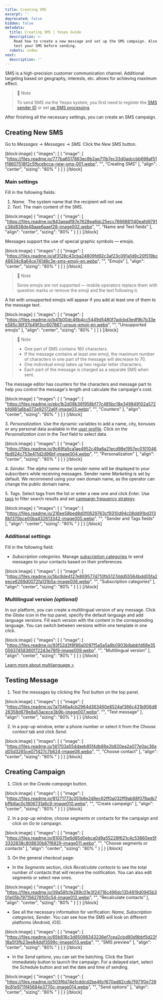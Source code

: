 ```yaml
---
title: Creating SMS
excerpt: ''
deprecated: false
hidden: false
metadata:
  title: Creating SMS | Yespo Guide
  description: >-
    Read how to create a new message and set up the SMS campaign. Also you can
    test your SMS before sending.
  robots: index
next:
  description: ''
---
```

SMS is a high-precision customer communication channel. Additional targeting based on geography, interests, etc. allows for achieving maximum effect.

> 📘 Note
> 
> To send SMS via the Yespo system, you first need to register the [SMS sender ID](https://docs.yespo.io/docs/sms-sender-id) or set [up SMS processing](https://docs.yespo.io/docs/setting-up-sms-processing).

After finishing all the necessary settings, you can create an SMS campaign.

## Creating New SMS

Go to _Messages → Messages → SMS_. Click the _New SMS_ button.

[block:image]
{
  "images": [
    {
      "image": [
        "https://files.readme.io/777ba6517883ec8b2ae711b7ec33d0adccbb698af51f18607518f2c5fbcebcca-new-sms-001.webp",
        "",
        "Creating SMS"
      ],
      "align": "center",
      "sizing": "80% "
    }
  ]
}
[/block]


### Main settings

Fill in the following fields:

1. _Name_.  The system name that the recipient will not see.
2. _Text_. The main content of the SMS.

[block:image]
{
  "images": [
    {
      "image": [
        "https://files.readme.io/843aeadf87e7628ea6dc25ecc7666881140eafd9791c38d838de48aae6aaef28-image002.webp",
        "",
        "Name and Text fields"
      ],
      "align": "center",
      "sizing": "80% "
    }
  ]
}
[/block]


Messages support the use of special graphic symbols — emojis.

[block:image]
{
  "images": [
    {
      "image": [
        "https://files.readme.io/af3128c43cba24809fd92c3af23c091a1d9c20f519bc48634c8a64ce741d8c3e-sms-emoji-en.webp",
        "",
        "Emojis"
      ],
      "align": "center",
      "sizing": "80% "
    }
  ]
}
[/block]


> 📘 Note
> 
> Some emojis are not supported — mobile operators replace them with question marks or remove the emoji and the text following it.

A list with unsupported emojis will appear if you add at least one of them to the message text.

[block:image]
{
  "images": [
    {
      "image": [
        "https://files.readme.io/b41b00dc46b4cc5449d5480f7adcbd3edf9b7b33ee585c36f37b49f3cc607867-unsup-emoji-en.webp",
        "",
        "Unsupported emojis"
      ],
      "align": "center",
      "sizing": "80% "
    }
  ]
}
[/block]


> 📘 Note
> 
> - One part of SMS contains 160 characters.
> - If the message contains at least one emoji, the maximum number of characters in one part of the message will decrease to 70.
> - One individual emoji takes up two regular letter characters.
> - Each part of the message is charged as a separate SMS when sent.

The message editor has counters for the characters and message part to help you control the message's length and calculate the campaign's cost.

[block:image]
{
  "images": [
    {
      "image": [
        "https://files.readme.io/ebc1b2d08b36f958bf77c485bc18e349849102a572bfd981a6ba072e92172a6f-image03.webp",
        "",
        "Counters"
      ],
      "align": "center",
      "sizing": "80% "
    }
  ]
}
[/block]


3\. _Personalization_. Use the dynamic variables to add a name, city, bonuses or any personal data available in the [user profile](https://docs.yespo.io/docs/user-profile). Click on the _Personalization icon_ in the _Text_ field to select data.

[block:image]
{
  "images": [
    {
      "image": [
        "https://files.readme.io/9c69fa5ca1ae4952c49a6a21ecd98e1957ec0101046fbd924c753e411d2d96bf-image004.webp",
        "",
        "Personalization"
      ],
      "align": "center",
      "sizing": "80% "
    }
  ]
}
[/block]


4\. _Sender_. The _alpha name_ or the _sender name_ will be displayed to your subscribers while receiving messages. Sender name _Marketing_ is set by default. We recommend using your own domain name, as the operator can change the public domain name. 

5. _Tags_. Select tags from the list or enter a new one and click _Enter_. Use [tags](https://docs.yespo.io/docs/how-add-tags) to filter search results and set [campaign frequency strategy](https://docs.yespo.io/docs/how-make-campaign-using-optimal-messaging-frequency-strategy).

[block:image]
{
  "images": [
    {
      "image": [
        "https://files.readme.io/216ee58bed8d0f0629763cf9310d94c08dd91bd3138bf370bce00ba432613342-image005.webp",
        "",
        "Sender and Tags fields"
      ],
      "align": "center",
      "sizing": "80% "
    }
  ]
}
[/block]


### Additional settings

Fill in the following field:

- _Subscription categories_. Manage [subscription categories](https://docs.yespo.io/docs/how-use-subscription-category) to send messages to your contacts based on their preferences.

[block:image]
{
  "images": [
    {
      "image": [
        "https://files.readme.io/5bc8de4127e869577d710fb5127ddd55564bdd05fa2eece6269d0072fa131b5a-image006.webp",
        "",
        "Subscription categories"
      ],
      "align": "center",
      "sizing": "80% "
    }
  ]
}
[/block]


### Multilingual version _(optional)_

In our platform, you can create a multilingual version of any message. Click the _Globe icon_ in the top panel, specify the default language and add language versions. Fill each version with the content in the corresponding language. You can switch between versions within one template in one click.

[block:image]
{
  "images": [
    {
      "image": [
        "https://files.readme.io/93f52d3f8f86a0097f5a5a5a8b0903b8abbfd68e3505637458360f72243e78f9-image009.webp",
        "",
        "Multilingual version"
      ],
      "align": "center",
      "sizing": "80% "
    }
  ]
}
[/block]


[Learn more about multilanguage >](https://docs.yespo.io/docs/multilanguage-overview)

## Testing Message

1. Test the messages by clicking the _Test_ button on the top panel.

[block:image]
{
  "images": [
    {
      "image": [
        "https://files.readme.io/7a7046a4cb2964d363460e8524af366c431b906d826358d679e8a53acece3b9b-image007.webp",
        "",
        "Test message"
      ],
      "align": "center",
      "sizing": "80% "
    }
  ]
}
[/block]


2. In a pop-up window, enter a phone number or select it from the _Choose contact_ tab and click _Send_. 

[block:image]
{
  "images": [
    {
      "image": [
        "https://files.readme.io/141703a554daeb85f4db66e2b820ea2a077e0ac36ad05d3265ce071427c7b624-image08.webp",
        "",
        "Choose contact"
      ],
      "align": "center",
      "sizing": "80% "
    }
  ]
}
[/block]


## Creating Campaign

1. Click on the _Create campaign_ button.

[block:image]
{
  "images": [
    {
      "image": [
        "https://files.readme.io/81271773c051b8e2d9ec62ff0a032ff9ab88f078adb7bffb6ac0c1806731a6c9-image010.webp",
        "",
        "Create campaign"
      ],
      "align": "center",
      "sizing": "80% "
    }
  ]
}
[/block]


2. In a pop-up window, choose segments or contacts for the campaign and click on _Go to_ campaign.

[block:image]
{
  "images": [
    {
      "image": [
        "https://files.readme.io/610075e6d85d0ebca0d9a55228f621c4c53660ee5f3332838c808630b87f6829-image011.webp",
        "",
        "Choose segments or contacts"
      ],
      "align": "center",
      "sizing": "80% "
    }
  ]
}
[/block]


3. On the general checkout page:

- In the _Segments_ section, click _Recalculate contacts_ to see the total number of contacts that will receive the notification. You can also edit segments or select new ones.

[block:image]
{
  "images": [
    {
      "image": [
        "https://files.readme.io/09a58fcfe289c01e3f24716c496dc1354819d0945b301e05b797156278105c54-image012.webp",
        "",
        "Recalculate contacts"
      ],
      "align": "center",
      "sizing": "80% "
    }
  ]
}
[/block]


- See all the necessary information for verification: _Name, Subscription categories, Sender_. You can see how the SMS will look on different platforms (Android, iOS).

[block:image]
{
  "images": [
    {
      "image": [
        "https://files.readme.io/65b816c3d85098343236ef7cea2cbd80d9bbf5d22f18a5f3fb23ee84ddf3599c-image013.webp",
        "",
        "SMS preview"
      ],
      "align": "center",
      "sizing": "80% "
    }
  ]
}
[/block]


- In the _Send options_, you can set the batching. Click the Start immediately button to launch the campaign. For a delayed start, select the Schedule button and set the date and time of sending.

[block:image]
{
  "images": [
    {
      "image": [
        "https://files.readme.io/503f6d74e1cddcd2be46cf670ad82cdb7f971f0e7399c81e9711f45684e3770c-image014.webp",
        "",
        "Send options"
      ],
      "align": "center",
      "sizing": "80% "
    }
  ]
}
[/block]